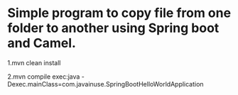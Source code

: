 Simple program to copy file from one folder to another using Spring boot and Camel.
==================================================================================
1.mvn clean install

2.mvn compile exec:java -Dexec.mainClass=com.javainuse.SpringBootHelloWorldApplication
